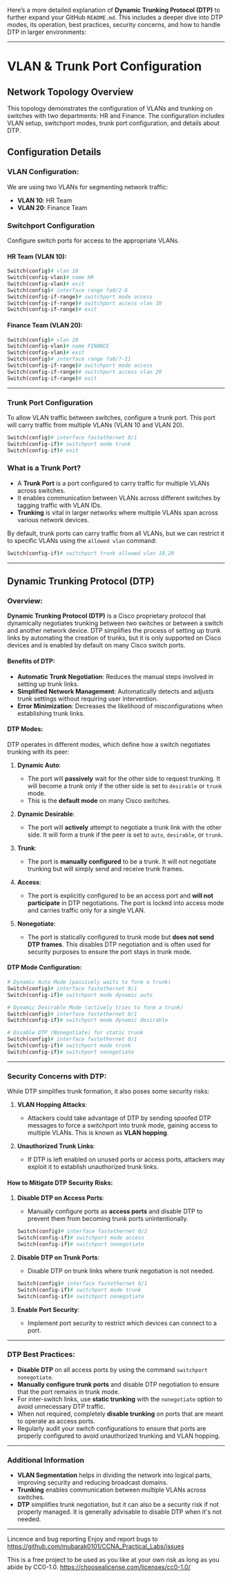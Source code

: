 Here’s a more detailed explanation of **Dynamic Trunking Protocol (DTP)** to further expand your GitHub `README.md`. This includes a deeper dive into DTP modes, its operation, best practices, security concerns, and how to handle DTP in larger environments:

---

# VLAN & Trunk Port Configuration

## Network Topology Overview

This topology demonstrates the configuration of VLANs and trunking on switches with two departments: HR and Finance. The configuration includes VLAN setup, switchport modes, trunk port configuration, and details about DTP.


## Configuration Details

### VLAN Configuration:
We are using two VLANs for segmenting network traffic:

- **VLAN 10**: HR Team
- **VLAN 20**: Finance Team

### Switchport Configuration

Configure switch ports for access to the appropriate VLANs.

#### HR Team (VLAN 10):
```bash
Switch(config)# vlan 10
Switch(config-vlan)# name HR
Switch(config-vlan)# exit
Switch(config)# interface range fa0/2-6
Switch(config-if-range)# switchport mode access
Switch(config-if-range)# switchport access vlan 10
Switch(config-if-range)# exit
```

#### Finance Team (VLAN 20):
```bash
Switch(config)# vlan 20
Switch(config-vlan)# name FINANCE
Switch(config-vlan)# exit
Switch(config)# interface range fa0/7-11
Switch(config-if-range)# switchport mode access
Switch(config-if-range)# switchport access vlan 20
Switch(config-if-range)# exit
```

---

### Trunk Port Configuration

To allow VLAN traffic between switches, configure a trunk port. This port will carry traffic from multiple VLANs (VLAN 10 and VLAN 20).

```bash
Switch(config)# interface fastethernet 0/1
Switch(config-if)# switchport mode trunk
Switch(config-if)# exit
```

### What is a Trunk Port?

- A **Trunk Port** is a port configured to carry traffic for multiple VLANs across switches. 
- It enables communication between VLANs across different switches by tagging traffic with VLAN IDs.
- **Trunking** is vital in larger networks where multiple VLANs span across various network devices.

By default, trunk ports can carry traffic from all VLANs, but we can restrict it to specific VLANs using the `allowed vlan` command:
```bash
Switch(config-if)# switchport trunk allowed vlan 10,20
```

---

## Dynamic Trunking Protocol (DTP)

### Overview:

**Dynamic Trunking Protocol (DTP)** is a Cisco proprietary protocol that dynamically negotiates trunking between two switches or between a switch and another network device. DTP simplifies the process of setting up trunk links by automating the creation of trunks, but it is only supported on Cisco devices and is enabled by default on many Cisco switch ports.

#### Benefits of DTP:
- **Automatic Trunk Negotiation**: Reduces the manual steps involved in setting up trunk links.
- **Simplified Network Management**: Automatically detects and adjusts trunk settings without requiring user intervention.
- **Error Minimization**: Decreases the likelihood of misconfigurations when establishing trunk links.

#### DTP Modes:
DTP operates in different modes, which define how a switch negotiates trunking with its peer:

1. **Dynamic Auto**:
   - The port will **passively** wait for the other side to request trunking. It will become a trunk only if the other side is set to `desirable` or `trunk` mode.
   - This is the **default mode** on many Cisco switches.

2. **Dynamic Desirable**:
   - The port will **actively** attempt to negotiate a trunk link with the other side. It will form a trunk if the peer is set to `auto`, `desirable`, or `trunk`.

3. **Trunk**:
   - The port is **manually configured** to be a trunk. It will not negotiate trunking but will simply send and receive trunk frames.

4. **Access**:
   - The port is explicitly configured to be an access port and **will not participate** in DTP negotiations. The port is locked into access mode and carries traffic only for a single VLAN.

5. **Nonegotiate**:
   - The port is statically configured to trunk mode but **does not send DTP frames**. This disables DTP negotiation and is often used for security purposes to ensure the port stays in trunk mode.

#### DTP Mode Configuration:

```bash
# Dynamic Auto Mode (passively waits to form a trunk)
Switch(config)# interface fastethernet 0/1
Switch(config-if)# switchport mode dynamic auto

# Dynamic Desirable Mode (actively tries to form a trunk)
Switch(config)# interface fastethernet 0/1
Switch(config-if)# switchport mode dynamic desirable

# Disable DTP (Nonegotiate) for static trunk
Switch(config)# interface fastethernet 0/1
Switch(config-if)# switchport mode trunk
Switch(config-if)# switchport nonegotiate
```

---

### Security Concerns with DTP:

While DTP simplifies trunk formation, it also poses some security risks:

1. **VLAN Hopping Attacks**:
   - Attackers could take advantage of DTP by sending spoofed DTP messages to force a switchport into trunk mode, gaining access to multiple VLANs. This is known as **VLAN hopping**.

2. **Unauthorized Trunk Links**:
   - If DTP is left enabled on unused ports or access ports, attackers may exploit it to establish unauthorized trunk links.

#### How to Mitigate DTP Security Risks:

1. **Disable DTP on Access Ports**:
   - Manually configure ports as **access ports** and disable DTP to prevent them from becoming trunk ports unintentionally.
   ```bash
   Switch(config)# interface fastethernet 0/2
   Switch(config-if)# switchport mode access
   Switch(config-if)# switchport nonegotiate
   ```

2. **Disable DTP on Trunk Ports**:
   - Disable DTP on trunk links where trunk negotiation is not needed.
   ```bash
   Switch(config)# interface fastethernet 0/1
   Switch(config-if)# switchport mode trunk
   Switch(config-if)# switchport nonegotiate
   ```

3. **Enable Port Security**:
   - Implement port security to restrict which devices can connect to a port.

---

### DTP Best Practices:

- **Disable DTP** on all access ports by using the command `switchport nonegotiate`.
- **Manually configure trunk ports** and disable DTP negotiation to ensure that the port remains in trunk mode.
- For inter-switch links, use **static trunking** with the `nonegotiate` option to avoid unnecessary DTP traffic.
- When not required, completely **disable trunking** on ports that are meant to operate as access ports.
- Regularly audit your switch configurations to ensure that ports are properly configured to avoid unauthorized trunking and VLAN hopping.


---

### Additional Information

- **VLAN Segmentation** helps in dividing the network into logical parts, improving security and reducing broadcast domains.
- **Trunking** enables communication between multiple VLANs across switches.
- **DTP** simplifies trunk negotiation, but it can also be a security risk if not properly managed. It is generally advisable to disable DTP when it's not needed.

---

Lincence and bug reporting
Enjoy and report bugs to https://github.com/mubarak0101/CCNA_Practical_Labs/issues

This is a free project to be used as you like at your own risk as long as you abide by CC0-1.0. https://choosealicense.com/licenses/cc0-1.0/

